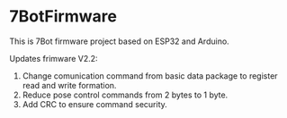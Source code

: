 # 7BotFirmware
This is 7Bot firmware project based on ESP32 and Arduino.

Updates frimware V2.2:
1. Change comunication command from basic data package to register read and write formation.
2. Reduce pose control commands from 2 bytes to 1 byte. 
3. Add CRC to ensure command security.
